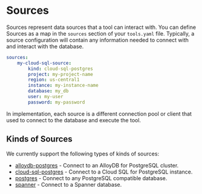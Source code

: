 # Sources

Sources represent data sources that a tool can interact with. You can define
Sources as a map in the `sources` section of your `tools.yaml` file. Typically,
a source configuration will contain any information needed to connect with and
interact with the database.

```yaml
sources:
    my-cloud-sql-source:
        kind: cloud-sql-postgres
        project: my-project-name
        region: us-central1
        instance: my-instance-name
        database: my_db
        user: my-user
        password: my-password
```

In implementation, each source is a different connection pool or client that used
to connect to the database and execute the tool. 

## Kinds of Sources

We currently support the following types of kinds of sources:

* [alloydb-postgres](./alloydb-pg.md) - Connect to an AlloyDB for PostgreSQL
  cluster.
* [cloud-sql-postgres](./cloud-sql-pg.md) - Connect to a Cloud SQL for
  PostgreSQL instance.
* [postgres](./postgres.md) - Connect to any PostgreSQL compatible database.
* [spanner](./spanner.md) - Connect to a Spanner database.
